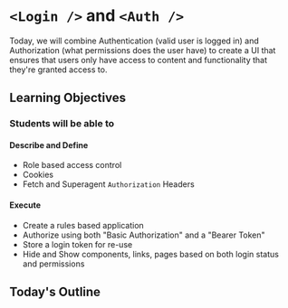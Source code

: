 # `<Login />` and `<Auth />`

Today, we will combine Authentication (valid user is logged in) and Authorization (what permissions does the user have) to create a UI that ensures that users only have access to content and functionality that they're granted access to.

## Learning Objectives

### Students will be able to

#### Describe and Define

- Role based access control
- Cookies
- Fetch and Superagent `Authorization` Headers

#### Execute

- Create a rules based application
- Authorize using both "Basic Authorization" and a "Bearer Token"
- Store a login token for re-use
- Hide and Show components, links, pages based on both login status and permissions

## Today's Outline

<!-- To Be Completed By Instructor -->
